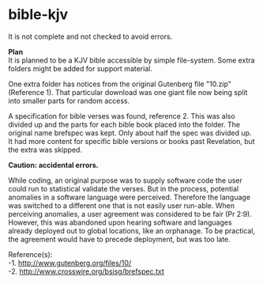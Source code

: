 # bible-kjv
It is not complete and not checked to avoid errors.

**Plan**  
It is planned to be a KJV bible accessible by simple file-system. Some extra folders might be added for support material.  

One extra folder has notices from the original Gutenberg file "10.zip" (Reference 1). That particular download was one giant file now being split into smaller parts for random access.   

A specification for bible verses was found, reference 2. 
This was also divided up and the parts for each bible book placed into the folder. The original name brefspec was kept.
Only about half the spec was divided up. It had more content for specific bible versions or books past Revelation, but the extra was skipped.

**Caution: accidental errors.**  

While coding, an original purpose was to supply software code the user could run to statistical validate the verses. But in the process, potential anomalies in a software language were perceived.
Therefore the language was switched to a different one that is not easily user run-able.
When perceiving anomalies, a user agreement was considered to be fair (Pr 2:9). However, this was abandoned upon hearing software and languages already deployed out to global locations, like an orphanage. To be practical, the agreement would have to precede deployment, but was too late.

Reference(s):  
-1. http://www.gutenberg.org/files/10/   
-2. http://www.crosswire.org/bsisg/brefspec.txt
